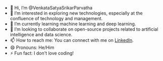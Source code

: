 - 👋 Hi, I’m @VenkataSatyaSrikarParvatha
- 👀 I’m interested in exploring new technologies, especially at the confluence of technology and management.
- 🌱 I’m currently learning machine learning and deep learning.
- 💞️ I’m looking to collaborate on open-source projects related to artificial intelligence and data science.
- 📫 How to reach me: You can connect with me on [LinkedIn](www.linkedin.com/in/venkata-satya-srikar-parvatha-b4688628a).
- 😄 Pronouns: He/Him
- ⚡ Fun fact: I don't love coding!
